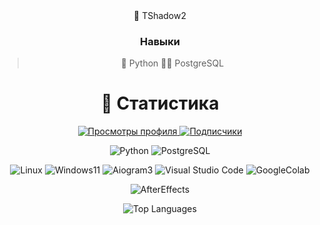 <div align="center">
  📂 TShadow2
  
  ### Навыки
  > 🐍 Python
  > 🐘💉 PostgreSQL

  # 📶 Статистика
  
  <p align="center">
    <a href="https://github.com/TShadow2">
      <img src="https://komarev.com/ghpvc/?username=TShadow2&logo=github&style=for-the-badge&color=000000&abbreviated=true" alt="Просмотры профиля">
    </a>
    <a href="https://github.com/TShadow2?tab=followers">
      <img src="https://img.shields.io/github/followers/TShadow2?style=for-the-badge&logo=github&color=000000" alt="Подписчики">
    </a>
  </p>
  
  ![Python](https://img.shields.io/badge/-Python-090909?style=for-the-badge&logo=python&logoColor=3776AB)
  ![PostgreSQL](https://img.shields.io/badge/PostgreSQL-090909?style=for-the-badge&logo=postgresql&logoColor=white)
  
  ![Linux](https://img.shields.io/badge/-Linux-090909?style=for-the-badge&logo=linux&logoColor=FCC624)
  ![Windows11](https://img.shields.io/badge/-Windows_11-090909?style=for-the-badge&logo=windows&logoColor=0078D6)
  ![Aiogram3](https://img.shields.io/badge/-Aiogram3-090909?style=for-the-badge&logo=telegram&logoColor=26A5E4)
  ![Visual Studio Code](https://img.shields.io/badge/-Visual_Studio_Code-090909?style=for-the-badge&logo=visualstudiocode&logoColor=007ACC)
  ![GoogleColab](https://img.shields.io/badge/Colab-090909?style=for-the-badge&logo=googlecolab&color=090909)

  ![AfterEffects](https://img.shields.io/badge/Adobe_after_effects_2020-ED0035?style=for-the-badge&logo=Video&logoColor=393665)
  
  <img src="https://github-readme-stats.vercel.app/api/top-langs/?username=TShadow2&layout=compact&theme=dark&hide_border=true&bg_color=000000" alt="Top Languages">
</div>
